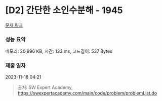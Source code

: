 # [D2] 간단한 소인수분해 - 1945 

[문제 링크](https://swexpertacademy.com/main/code/problem/problemDetail.do?contestProbId=AV5Pl0Q6ANQDFAUq) 

### 성능 요약

메모리: 20,996 KB, 시간: 133 ms, 코드길이: 537 Bytes

### 제출 일자

2023-11-18 04:21



> 출처: SW Expert Academy, https://swexpertacademy.com/main/code/problem/problemList.do